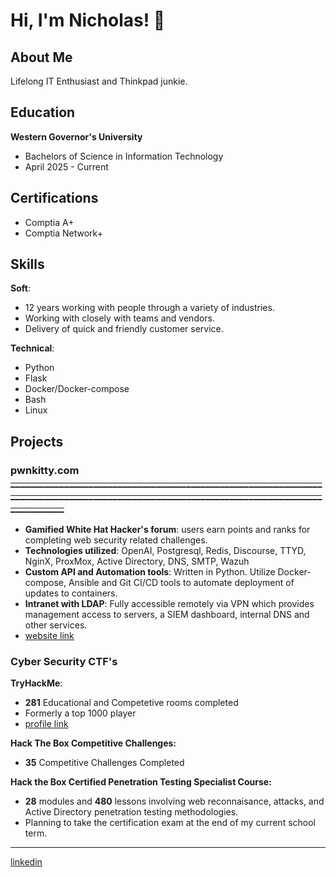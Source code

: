 
# Hi, I'm Nicholas! 🐾

## About Me
Lifelong IT Enthusiast and Thinkpad junkie.

## Education
__Western Governor's University__
- Bachelors of Science in Information Technology
- April 2025 - Current

## Certifications
- Comptia A+
- Comptia Network+

## Skills
  __Soft__:
  - 12 years working with people through a variety of industries.
  - Working with closely with teams and vendors.
  - Delivery of quick and friendly customer service.
  
  __Technical__:
  - Python
  - Flask
  - Docker/Docker-compose
  - Bash
  - Linux
## Projects
  ### pwnkitty.com ~~___________________________________________________________________________________________________________________________________________~~
  - __Gamified White Hat Hacker's forum__: users earn points and ranks for completing web security related challenges.
  - __Technologies utilized__: OpenAI, Postgresql, Redis, Discourse, TTYD, NginX, ProxMox, Active Directory, DNS, SMTP, Wazuh
  - __Custom API and Automation tools__: Written in Python. Utilize Docker-compose, Ansible and Git CI/CD tools to automate deployment of updates to containers.
  - __Intranet with LDAP__: Fully accessible remotely via VPN which provides management access to servers, a SIEM dashboard, internal DNS and other services.
  - [website link](https://pwnkitty.com)

  ### Cyber Security CTF's
  __TryHackMe__: 
  - __281__ Educational and Competetive rooms completed
  - Formerly a top 1000 player
  - [profile link](https://tryhackme.com/t/maiamor)
  
  __Hack The Box Competitive Challenges:__
  - __35__ Competitive Challenges Completed
  
  __Hack the Box Certified Penetration Testing Specialist Course:__
  - __28__ modules and __480__ lessons involving web reconnaisance, attacks, and Active Directory penetration testing methodologies.
  - Planning to take the certification exam at the end of my current school term.

---
[linkedin](https://www.linkedin.com/in/nicholas-mestanas-35149137b/)
